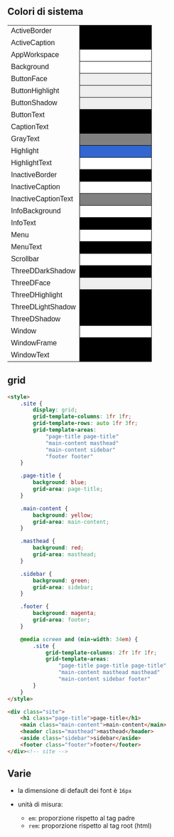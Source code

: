 ## Colori di sistema

<table>
<tr><td style="font:menu;">ActiveBorder</td><td style="width:50%;border:1px solid black;background-color:ActiveBorder;">&nbsp;</td></tr>
<tr><td style="font:menu;">ActiveCaption</td><td style="width:50%;border:1px solid black;background-color:ActiveCaption;">&nbsp;</td></tr>
<tr><td style="font:menu;">AppWorkspace</td><td style="width:50%;border:1px solid black;background-color:AppWorkspace;">&nbsp;</td></tr>
<tr><td style="font:menu;">Background</td><td style="width:50%;border:1px solid black;background-color:Background;">&nbsp;</td></tr>
<tr><td style="font:menu;">ButtonFace</td><td style="width:50%;border:1px solid black;background-color:ButtonFace;">&nbsp;</td></tr>
<tr><td style="font:menu;">ButtonHighlight</td><td style="width:50%;border:1px solid black;background-color:ButtonHighlight;">&nbsp;</td></tr>
<tr><td style="font:menu;">ButtonShadow</td><td style="width:50%;border:1px solid black;background-color:ButtonShadow;">&nbsp;</td></tr>
<tr><td style="font:menu;">ButtonText</td><td style="width:50%;border:1px solid black;background-color:ButtonText;">&nbsp;</td></tr>
<tr><td style="font:menu;">CaptionText</td><td style="width:50%;border:1px solid black;background-color:CaptionText;">&nbsp;</td></tr>
<tr><td style="font:menu;">GrayText</td><td style="width:50%;border:1px solid black;background-color:GrayText;">&nbsp;</td></tr>
<tr><td style="font:menu;">Highlight</td><td style="width:50%;border:1px solid black;background-color:Highlight;">&nbsp;</td></tr>
<tr><td style="font:menu;">HighlightText</td><td style="width:50%;border:1px solid black;background-color:HighlightText;">&nbsp;</td></tr>
<tr><td style="font:menu;">InactiveBorder</td><td style="width:50%;border:1px solid black;background-color:InactiveBorder;">&nbsp;</td></tr>
<tr><td style="font:menu;">InactiveCaption</td><td style="width:50%;border:1px solid black;background-color:InactiveCaption;">&nbsp;</td></tr>
<tr><td style="font:menu;">InactiveCaptionText </td><td style="width:50%;border:1px solid black;background-color:InactiveCaptionText ;">&nbsp;</td></tr>
<tr><td style="font:menu;">InfoBackground</td><td style="width:50%;border:1px solid black;background-color:InfoBackground;">&nbsp;</td></tr>
<tr><td style="font:menu;">InfoText</td><td style="width:50%;border:1px solid black;background-color:InfoText;">&nbsp;</td></tr>
<tr><td style="font:menu;">Menu</td><td style="width:50%;border:1px solid black;background-color:Menu;">&nbsp;</td></tr>
<tr><td style="font:menu;">MenuText</td><td style="width:50%;border:1px solid black;background-color:MenuText;">&nbsp;</td></tr>
<tr><td style="font:menu;">Scrollbar</td><td style="width:50%;border:1px solid black;background-color:Scrollbar;">&nbsp;</td></tr>
<tr><td style="font:menu;">ThreeDDarkShadow</td><td style="width:50%;border:1px solid black;background-color:ThreeDDarkShadow;">&nbsp;</td></tr>
<tr><td style="font:menu;">ThreeDFace</td><td style="width:50%;border:1px solid black;background-color:ThreeDFace;">&nbsp;</td></tr>
<tr><td style="font:menu;">ThreeDHighlight</td><td style="width:50%;border:1px solid black;background-color:ThreeDHighlight;">&nbsp;</td></tr>
<tr><td style="font:menu;">ThreeDLightShadow</td><td style="width:50%;border:1px solid black;background-color:ThreeDLightShadow;">&nbsp;</td></tr>
<tr><td style="font:menu;">ThreeDShadow</td><td style="width:50%;border:1px solid black;background-color:ThreeDShadow;">&nbsp;</td></tr>
<tr><td style="font:menu;">Window</td><td style="width:50%;border:1px solid black;background-color:Window;">&nbsp;</td></tr>
<tr><td style="font:menu;">WindowFrame</td><td style="width:50%;border:1px solid black;background-color:WindowFrame;">&nbsp;</td></tr>
<tr><td style="font:menu;">WindowText</td><td style="width:50%;border:1px solid black;background-color:WindowText;">&nbsp;</td></tr>
</table>

## grid
```html
<style>
	.site {
		display: grid;
		grid-template-columns: 1fr 1fr;
		grid-template-rows: auto 1fr 3fr;
		grid-template-areas:
			"page-title page-title"
			"main-content masthead"
			"main-content sidebar"
			"footer footer"
	}

	.page-title {
		background: blue;
		grid-area: page-title;
	}

	.main-content {
		background: yellow;
		grid-area: main-content;
	}

	.masthead {
		background: red;
		grid-area: masthead;
	}

	.sidebar {
		background: green;
		grid-area: sidebar;
	}

	.footer {
		background: magenta;
		grid-area: footer;
	}

	@media screen and (min-width: 34em) {
		.site {
			grid-template-columns: 2fr 1fr 1fr;
			grid-template-areas:
				"page-title page-title page-title"
				"main-content masthead masthead"
				"main-content sidebar footer"
		}
	}
</style>

<div class="site">
	<h1 class="page-title">page-title</h1>
	<main class="main-content">main-content</main>
	<header class="masthead">masthead</header>
	<aside class="sidebar">sidebar</aside>
	<footer class="footer">footer</footer>
</div><!-- site -->
```

## Varie

- la dimensione di default dei font è `16px`

- unità di misura:
	- `em`: proporzione rispetto al tag padre
	- `rem`: proporzione rispetto al tag root (html)
